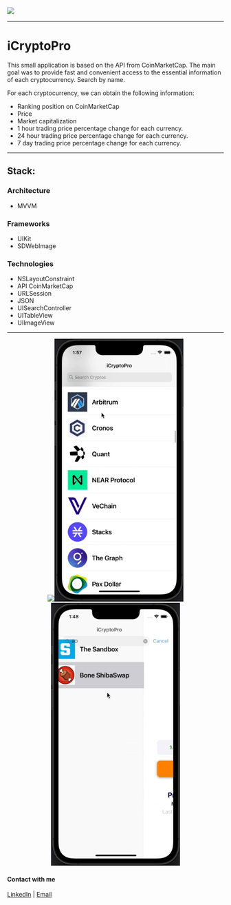 <img src="https://img.shields.io/badge/Swift-UIKit-success">

---
# iCryptoPro
This small application is based on the API from CoinMarketCap.
The main goal was to provide fast and convenient access to the essential information of each cryptocurrency. Search by name.

For each cryptocurrency, we can obtain the following information:
- Ranking position on CoinMarketCap
- Price
- Market capitalization
- 1 hour trading price percentage change for each currency.
- 24 hour trading price percentage change for each currency.
- 7 day trading price percentage change for each currency.


---
## Stack:
### Architecture
- MVVM
### Frameworks
- UIKit
- SDWebImage
### Technologies
- NSLayoutConstraint
- API CoinMarketCap
- URLSession
- JSON
- UISearchController
- UITableView
- UIImageView


---
<p align="center">
      <img src="https://github.com/ThugiOS/iCryptoPro/blob/main/media/list.gif" width="300"><img src="https://github.com/ThugiOS/iCryptoPro/blob/main/media/search.gif" width="300"><img src="https://github.com/ThugiOS/iCryptoPro/blob/main/media/goCoin.gif" width="300">
</p>

#### Contact with me
[LinkedIn](https://www.linkedin.com/in/artem-swift/) | [Email](mailto:artem.ios.nikitin@gmail.com "artem.ios.nikitin@gmail.com")
